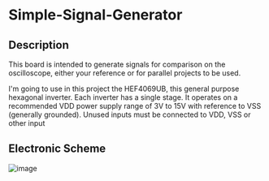 # Simple-Signal-Generator

Description
---

This board is intended to generate signals for comparison on the oscilloscope, either your reference or for parallel projects to be used.

I'm going to use in this project the HEF4069UB, this general purpose hexagonal inverter. Each inverter has a single stage. It operates on a recommended VDD power supply range of 3V to 15V with reference to VSS (generally grounded). Unused inputs must be connected to VDD, VSS or other input


Electronic Scheme
---
![image](https://i.imgur.com/fcdnT5s.png)
